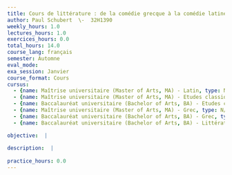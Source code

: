 ```yaml
---
title: Cours de littérature : de la comédie grecque à la comédie latine
author: Paul Schubert  \-  32H1390
weekly_hours: 1.0
lectures_hours: 1.0
exercices_hours: 0.0
total_hours: 14.0
course_lang: français
semester: Automne
eval_mode: 
exa_session: Janvier
course_format: Cours
cursus:
  - {name: Maîtrise universitaire (Master of Arts, MA) - Latin, type: N/A, credits: \-}
  - {name: Maîtrise universitaire (Master of Arts, MA) - Etudes classiques, type: N/A, credits: \-}
  - {name: Baccalauréat universitaire (Bachelor of Arts, BA) - Etudes classiques, type: N/A, credits: \-}
  - {name: Maîtrise universitaire (Master of Arts, MA) - Grec, type: N/A, credits: \-}
  - {name: Baccalauréat universitaire (Bachelor of Arts, BA) - Grec, type: N/A, credits: \-}
  - {name: Baccalauréat universitaire (Bachelor of Arts, BA) - Littérature comparée, type: N/A, credits: \-}

objective:  |
            
description:  |
              
practice_hours: 0.0
---
```

